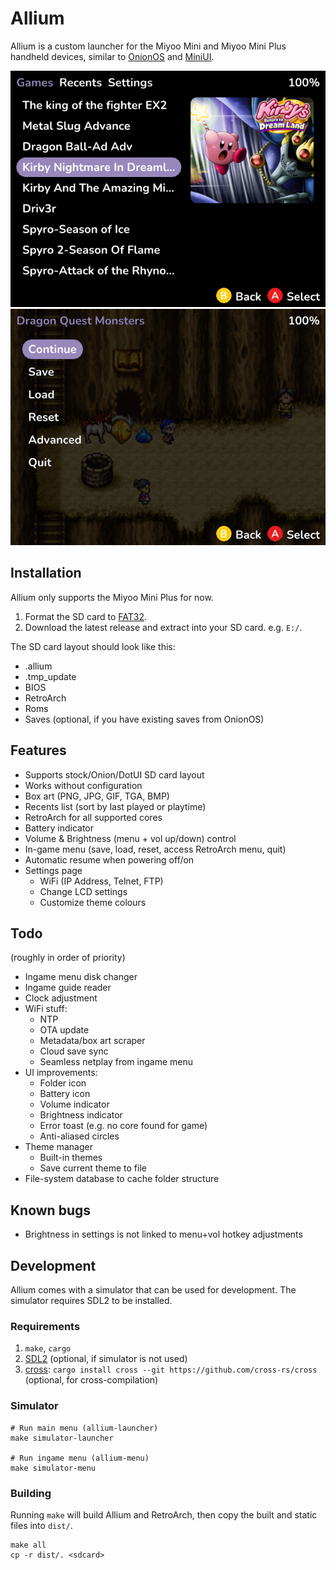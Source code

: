 # Allium

Allium is a custom launcher for the Miyoo Mini and Miyoo Mini Plus handheld devices, similar to [OnionOS](https://github.com/OnionUI/Onion) and [MiniUI](https://github.com/shauninman/MiniUI).

![Allium's main menu](assets/screenshots/main-menu.png)
![Allium's ingame menu](assets/screenshots/ingame-menu.png)

## Installation

Allium only supports the Miyoo Mini Plus for now.

1. Format the SD card to [FAT32](https://github.com/anzz1/DotUI-X/wiki/fat32format).
2. Download the latest release and extract into your SD card. e.g. `E:/`.

The SD card layout should look like this:
- .allium
- .tmp_update
- BIOS
- RetroArch
- Roms
- Saves (optional, if you have existing saves from OnionOS)

## Features
- Supports stock/Onion/DotUI SD card layout
- Works without configuration
- Box art (PNG, JPG, GIF, TGA, BMP)
- Recents list (sort by last played or playtime)
- RetroArch for all supported cores
- Battery indicator
- Volume & Brightness (menu + vol up/down) control
- In-game menu (save, load, reset, access RetroArch menu, quit)
- Automatic resume when powering off/on
- Settings page
    - WiFi (IP Address, Telnet, FTP)
    - Change LCD settings
    - Customize theme colours

## Todo
(roughly in order of priority)
- Ingame menu disk changer
- Ingame guide reader
- Clock adjustment
- WiFi stuff:
    - NTP
    - OTA update
    - Metadata/box art scraper
    - Cloud save sync
    - Seamless netplay from ingame menu
- UI improvements:
    - Folder icon
    - Battery icon
    - Volume indicator
    - Brightness indicator
    - Error toast (e.g. no core found for game)
    - Anti-aliased circles
- Theme manager
    - Built-in themes
    - Save current theme to file
- File-system database to cache folder structure

## Known bugs
- Brightness in settings is not linked to menu+vol hotkey adjustments

## Development

Allium comes with a simulator that can be used for development. The simulator requires SDL2 to be installed.

### Requirements
1. `make`, `cargo`
2. [SDL2](https://github.com/Rust-SDL2/rust-sdl2#sdl20-development-libraries) (optional, if simulator is not used)
3. [cross](https://github.com/cross-rs/cross): `cargo install cross --git https://github.com/cross-rs/cross` (optional, for cross-compilation)

### Simulator
```
# Run main menu (allium-launcher)
make simulator-launcher

# Run ingame menu (allium-menu)
make simulator-menu
```

### Building

Running `make` will build Allium and RetroArch, then copy the built and static files into `dist/`.
```
make all
cp -r dist/. <sdcard>
```
